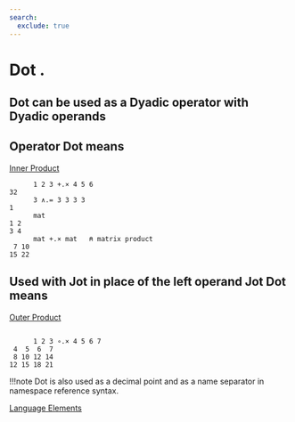```yaml
---
search:
  exclude: true
---
```






<h1 class="heading"><span class="name">Dot</span> <span class="command">.</span></h1>


## Dot can be used as a Dyadic operator with Dyadic operands

## Operator Dot means


[Inner Product](../primitive-operators/inner-product.md)

```apl
      1 2 3 +.× 4 5 6
32
      3 ∧.= 3 3 3 3
1
      mat
1 2
3 4
      mat +.× mat   ⍝ matrix product
 7 10
15 22
```

## Used with Jot in place of the left operand Jot Dot means


[Outer Product](../primitive-operators/outer-product.md)
```apl

      1 2 3 ∘.× 4 5 6 7
 4  5  6  7
 8 10 12 14
12 15 18 21

```


!!!note
    Dot is also used as a decimal point and as a name separator in namespace reference syntax.


[Language Elements](language-elements.md)


